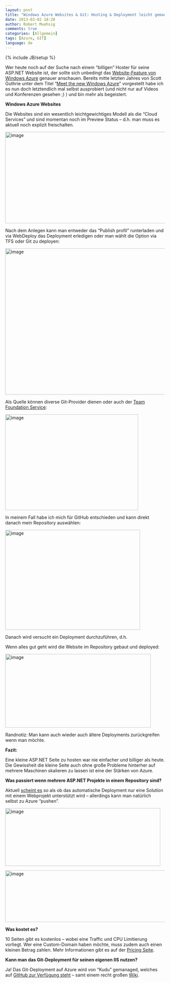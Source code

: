 ```yaml
---
layout: post
title: "Windows Azure Websites & Git: Hosting & Deployment leicht gemacht"
date: 2013-03-02 18:28
author: Robert Muehsig
comments: true
categories: [Allgemein]
tags: [Azure, GIT]
language: de
---
```

{% include JB/setup %}
<p>Wer heute noch auf der Suche nach einem “billigen” Hoster für seine ASP.NET Website ist, der sollte sich unbedingt das <a href="http://www.windowsazure.com/en-us/manage/services/web-sites/">Website-Feature von Windows Azure</a> genauer anschauen. Bereits mitte letzten Jahres von Scott Guthrie unter dem Titel “<a href="http://weblogs.asp.net/scottgu/archive/2012/06/07/meet-the-new-windows-azure.aspx">Meet the new Windows Azure</a>” vorgestellt habe ich es nun doch letztendlich mal selbst ausprobiert (und nicht nur auf Videos und Konferenzen gesehen ;) ) und bin mehr als begeistert.</p> <p><strong>Windows Azure Websites</strong> </p> <p>Die Websites sind ein wesentlich leichtgewichtiges Modell als die “Cloud Services” und sind momentan noch im Preview Status – d.h. man muss es aktuell noch explizit freischalten.</p> <p><a href="{{BASE_PATH}}/assets/wp-images-de/image1773.png"><img title="image" style="border-top: 0px; border-right: 0px; border-bottom: 0px; border-left: 0px; display: inline" border="0" alt="image" src="{{BASE_PATH}}/assets/wp-images-de/image_thumb927.png" width="581" height="288"></a> </p> <p>Nach dem Anlegen kann man entweder das “Publish profil” runterladen und via WebDeploy das Deployment erledigen oder man wählt die Option via TFS oder Git zu deployen:</p> <p><a href="{{BASE_PATH}}/assets/wp-images-de/image1774.png"><img title="image" style="border-top: 0px; border-right: 0px; border-bottom: 0px; border-left: 0px; display: inline" border="0" alt="image" src="{{BASE_PATH}}/assets/wp-images-de/image_thumb928.png" width="582" height="461"></a> </p> <p>Als Quelle können diverse Git-Provider dienen oder auch der <a href="http://tfs.visualstudio.com/">Team Foundation Service</a>:</p> <p><a href="{{BASE_PATH}}/assets/wp-images-de/image1775.png"><img title="image" style="border-top: 0px; border-right: 0px; border-bottom: 0px; border-left: 0px; display: inline" border="0" alt="image" src="{{BASE_PATH}}/assets/wp-images-de/image_thumb929.png" width="420" height="302"></a> </p> <p>In meinem Fall habe ich mich für GitHub entschieden und kann direkt danach mein Repository auswählen:</p> <p><a href="{{BASE_PATH}}/assets/wp-images-de/image1776.png"><img title="image" style="border-top: 0px; border-right: 0px; border-bottom: 0px; border-left: 0px; display: inline" border="0" alt="image" src="{{BASE_PATH}}/assets/wp-images-de/image_thumb930.png" width="426" height="315"></a> </p> <p>Danach wird versucht ein Deployment durchzuführen, d.h. </p> <p>Wenn alles gut geht wird die Website im Repository gebaut und deployed:</p> <p><a href="{{BASE_PATH}}/assets/wp-images-de/image1777.png"><img title="image" style="border-top: 0px; border-right: 0px; border-bottom: 0px; border-left: 0px; display: inline" border="0" alt="image" src="{{BASE_PATH}}/assets/wp-images-de/image_thumb931.png" width="460" height="232"></a> </p> <p>Randnotiz: Man kann auch wieder auch ältere Deployments zurückgreifen wenn man möchte.</p> <p><strong>Fazit:</strong> </p> <p>Eine kleine ASP.NET Seite zu hosten war nie einfacher und billiger als heute. Die Gewissheit die kleine Seite auch ohne große Probleme hinterher auf mehrere Maschinen skalieren zu lassen ist eine der Stärken von Azure.</p> <p><strong>Was passiert wenn mehrere ASP.NET Projekte in einem Repository sind? </strong></p> <p>Aktuell <a href="http://social.msdn.microsoft.com/Forums/pl-PL/azuregit/thread/95eaf2fc-9875-4c14-b100-d2f331f4078a">scheint es</a> so als ob das automatische Deployment nur eine Solution mit einem Webprojekt unterstützt wird – allerdings kann man natürlich selbst zu Azure “pushen”.</p> <p><a href="{{BASE_PATH}}/assets/wp-images-de/image1778.png"><img title="image" style="border-top: 0px; border-right: 0px; border-bottom: 0px; border-left: 0px; display: inline" border="0" alt="image" src="{{BASE_PATH}}/assets/wp-images-de/image_thumb932.png" width="490" height="182"></a> </p> <p><a href="{{BASE_PATH}}/assets/wp-images-de/image1779.png"><img title="image" style="border-top: 0px; border-right: 0px; border-bottom: 0px; border-left: 0px; display: inline" border="0" alt="image" src="{{BASE_PATH}}/assets/wp-images-de/image_thumb933.png" width="508" height="163"></a> </p> <p><strong>Was kostet es?</strong></p> <p>10 Seiten gibt es kostenlos – wobei eine Traffic und CPU Limitierung vorliegt. Wer eine Custom-Domain haben möchte, muss zudem auch einen kleinen Betrag zahlen. Mehr Informationen gibt es auf der <a href="http://www.windowsazure.com/en-us/pricing/calculator/?scenario=web">Pricing Seite</a>.</p> <p><strong>Kann man das Git-Deployment für seinen eigenen IIS nutzen?</strong></p> <p>Ja! Das Git-Deployment auf Azure wird von “Kudu” gemanaged, welches auf <a href="https://github.com/projectkudu/kudu">GitHub zur Verfügung steht</a> – samt einem recht großen <a href="https://github.com/projectkudu/kudu/wiki">Wiki</a>.</p>

